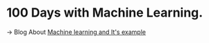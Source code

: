 # 100 Days with Machine Learning. 
-> Blog About <a href="https://medium.com/@komalsingh161297/about-machine-learning-with-example-81365b6a7af7">Machine learning and It's example </a>





